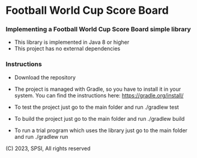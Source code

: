 # Football World Cup Score Board #

### Implementing a Football World Cup Score Board simple library ###

* This library is implemented in Java 8 or higher
* This project has no external dependencies

### Instructions ###

* Download the repository

* The project is managed with Gradle, so you have to install it in your system. 
  You can find the instructions here: https://gradle.org/install/  

* To test the project just go to the main folder and run ./gradlew test
* To build the project just go to the main folder and run ./gradlew build
* To run a trial program which uses the library just go to the main folder and run ./gradlew run

(C) 2023, SPSI, All rights reserved

